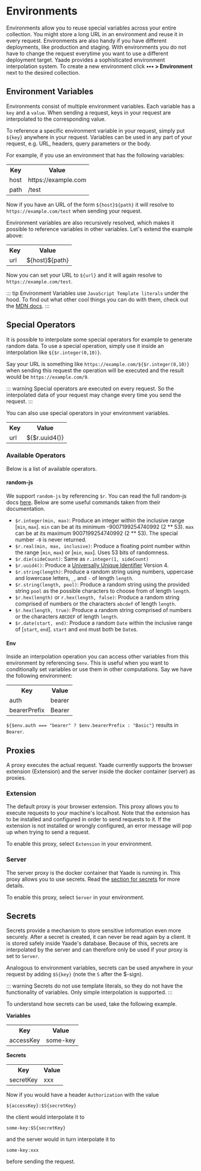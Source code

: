 # Environments

Environments allow you to reuse special variables across your entire collection. You might store a long URL in an environment and reuse it in every request. Environments are also handy if you have different deployments, like production and staging. With environments you do not have to change the request everytime you want to use a different deployment target. Yaade provides a sophisticated environment interpolation system. To create a new environment click **••• > Environment** next to the desired collection.

## Environment Variables

Environments consist of multiple environment variables. Each variable has a `key` and a `value`. When sending a request, keys in your request are interpolated to the corresponding value.

To reference a specific environment variable in your request, simply put `${key}` anywhere in your request. Variables can be used in any part of your request, e.g. URL, headers, query parameters or the body.

For example, if you use an environment that has the following variables:

<table>
    <tr>
        <th>Key</th>
        <th>Value</th>
    </tr>
    <tr>
        <td>host</td>
        <td>https://example.com</td>
    </tr>
    <tr>
        <td>path</td>
        <td>/test</td>
    </tr>
</table>

Now if you have an URL of the form `${host}${path}` it will resolve to `https://example.com/test` when sending your request.

Environment variables are also recursively resolved, which makes it possible to reference variables in other variables. Let's extend the example above:

<table>
    <tr>
        <th>Key</th>
        <th>Value</th>
    </tr>
    <tr>
        <td>url</td>
        <td>${host}${path}</td>
    </tr>
</table>

Now you can set your URL to `${url}` and it will again resolve to `https://example.com/test`.

::: tip
Environment Variables use `JavaScript Template literals` under the hood. To find out what other cool things you can do with them, check out the [MDN docs](https://developer.mozilla.org/en-US/docs/Web/JavaScript/Reference/Template_literals).
:::

## Special Operators

It is possible to interpolate some special operators for example to generate random data. To use a special operation, simply use it inside an interpolation like `${$r.integer(0,10)}`.

Say your URL is something like `https://example.com/${$r.integer(0,10)}` when sending this request the operation will be executed and the result would be `https://example.com/9`.

::: warning
Special operators are executed on every request. So the interpolated data of your request may change every time you send the request.
:::

You can also use special operators in your environment variables.

<table>
    <tr>
        <th>Key</th>
        <th>Value</th>
    </tr>
    <tr>
        <td>url</td>
        <td>${$r.uuid4()}</td>
    </tr>
</table>

### Available Operators

Below is a list of available operators.

#### random-js

We support `random-js` by referencing `$r`. You can read the full random-js docs [here](https://github.com/ckknight/random-js). Below are some useful commands taken from their documentation.

- `$r.integer(min, max)`: Produce an integer within the inclusive range [`min`, `max`]. `min` can be at its minimum -9007199254740992 (2 ** 53). `max` can be at its maximum 9007199254740992 (2 ** 53). The special number `-0` is never returned.
- `$r.real(min, max, inclusive)`: Produce a floating point number within the range [`min`, `max`) or [`min`, `max`]. Uses 53 bits of randomness.
- `$r.die(sideCount)`: Same as `r.integer(1, sideCount)`
- `$r.uuid4()`: Produce a [Universally Unique Identifier](http://en.wikipedia.org/wiki/Universally_unique_identifier) Version 4.
- `$r.string(length)`: Produce a random string using numbers, uppercase and lowercase letters, `_`, and `-` of length `length`.
- `$r.string(length, pool)`: Produce a random string using the provided string `pool` as the possible characters to choose from of length `length`.
- `$r.hex(length)` or `r.hex(length, false)`: Produce a random string comprised of numbers or the characters `abcdef` of length `length`.
- `$r.hex(length, true)`: Produce a random string comprised of numbers or the characters `ABCDEF` of length `length`.
- `$r.date(start, end)`: Produce a random `Date` within the inclusive range of [`start`, `end`]. `start` and `end` must both be `Date`s.

#### Env

Inside an interpolation operation you can access other variables from this environment by referencing `$env`. This is useful when you want to conditionally set variables or use them in other computations. Say we have the following environment:

<table>
    <tr>
        <th>Key</th>
        <th>Value</th>
    </tr>
    <tr>
        <td>auth</td>
        <td>bearer</td>
    </tr>
    <tr>
        <td>bearerPrefix</td>
        <td>Bearer</td>
    </tr>
</table>

`${$env.auth === "bearer" ? $env.bearerPrefix : "Basic"}` results in `Bearer`.

## Proxies

A proxy executes the actual request. Yaade currently supports the browser extension (Extension) and the server inside the docker container (server) as proxies.

### Extension

The default proxy is your browser extension. This proxy allows you to execute requests to your machine's localhost. Note that the extension has to be installed and configured in order to send requests to it. If the extension is not installed or wrongly configured, an error message will pop up when trying to send a request.

To enable this proxy, select `Extension` in your environment.

### Server

The server proxy is the docker container that Yaade is running in. This proxy allows you to use secrets. Read the [section for secrets](#secrets) for more details.

To enable this proxy, select `Server` in your environment.

## Secrets

Secrets provide a mechanism to store sensitive information even more securely. After a secret is created, it can never be read again by a client. It is stored safely inside Yaade's database. Because of this, secrets are interpolated by the server and can therefore only be used if your proxy is set to `Server`.

Analogous to environment variables, secrets can be used anywhere in your request by adding `$S{key}` (note the `S` after the $-sign).

::: warning
Secrets do not use template literals, so they do not have the functionality of variables. Only simple interpolation is supported.
:::

To understand how secrets can be used, take the following example.

**Variables**

<table>
    <tr>
        <th>Key</th>
        <th>Value</th>
    </tr>
    <tr>
        <td>accessKey</td>
        <td>some-key</td>
    </tr>
</table>

**Secrets**

<table>
    <tr>
        <th>Key</th>
        <th>Value</th>
    </tr>
    <tr>
        <td>secretKey</td>
        <td>xxx</td>
    </tr>
</table>

Now if you would have a header `Authorization` with the value

`${accessKey}:$S{secretKey}`

the client would interpolate it to

`some-key:$S{secretKey}`

and the server would in turn interpolate it to

`some-key:xxx`

before sending the request.
